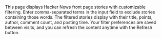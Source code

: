 This page displays Hacker News front page stories with customizable filtering. Enter comma-separated terms in the input field to exclude stories containing those words. The filtered stories display with their title, points, author, comment count, and posting time. Your filter preferences are saved between visits, and you can refresh the content anytime with the Refresh button.

<!-- Generated from commit: a5a79cad11030e652f9cb2e38cd7ad938d9f97c9 -->